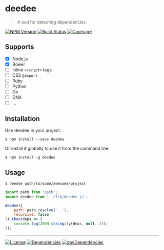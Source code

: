 # deedee

> A tool for detecting dependencies.

[![NPM Version][npm-image]][npm-url]
[![Build Status][travis-image]][travis-url]
[![Coverage][coveralls-image]][coveralls-url]


## Supports

- [x] Node.js
- [x] Bower
- [ ] Inline `<script>` tags
- [ ] CSS `@import`
- [ ] Ruby
- [ ] Python
- [ ] Go
- [ ] DNX
- [ ] ...

## Installation

Use deedee in your project:

```
$ npm install --save deedee
```

Or install it globally to use it from the command line:

```
$ npm install -g deedee
```

## Usage

```
$ deedee path/to/some/awesome/project
```

```js
import path from 'path';
import deedee from '../lib/deedee.js';

deedee({
	path: path.resolve('..'),
	recursive: false
}).then(deps => {
	console.log(JSON.stringify(deps, null, 2));
});
```

---

[![License][license-image]][license-url]
[![Dependencies][david-image]][david-url]
[![devDependencies][david-dev-image]][david-dev-url]

[npm-url]: https://www.npmjs.com/package/deedee
[npm-image]: https://img.shields.io/npm/v/deedee.svg?style=flat-square
[license-url]: https://github.com/fdesjardins/deedee/blob/master/license
[license-image]: https://img.shields.io/badge/license-MIT-blue.svg?style=flat-square
[travis-url]: https://travis-ci.org/fdesjasrdins/deedee
[travis-image]: https://img.shields.io/travis/fdesjardins/deedee.svg?style=flat-square
[coveralls-url]: https://coveralls.io/r/fdesjardins/deedee
[coveralls-image]: https://img.shields.io/coveralls/fdesjardins/deedee.svg?style=flat-square
[david-url]: https://david-dm.org/fdesjardins/deedee
[david-image]: https://img.shields.io/david/fdesjardins/deedee.svg?style=flat-square
[david-dev-url]: https://david-dm.org/fdesjardins/deedee#info=devDependencies
[david-dev-image]: https://img.shields.io/david/dev/fdesjardins/deedee.svg?style=flat-square
